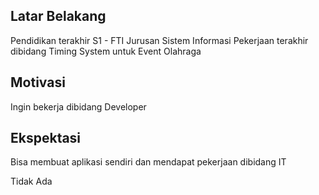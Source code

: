 [//]: # (Ceritakan sedikit tentang latar belakangmu seperti pendidikan terakhir atau pekerjaan sebelumnya)
## Latar Belakang
Pendidikan terakhir S1 - FTI Jurusan Sistem Informasi
Pekerjaan terakhir dibidang Timing System untuk Event Olahraga

[//]: # (Motivasi apa yang mendorongmu untuk ikut program coding bootcamp di Hacktiv8?)
## Motivasi
Ingin bekerja dibidang Developer

[//]: # (Beri tahu kami, apa yang ingin kamu dapatkan di Hacktiv8 dan apa yang ingin kamu capai setelah lulus dari sini?)
## Ekspektasi
Bisa membuat aplikasi sendiri dan mendapat pekerjaan dibidang IT

[//]: # (Apakah ada hal lain yang ingin disampaikan? Bila ada, kamu bebas untuk menuliskannya)
Tidak Ada
